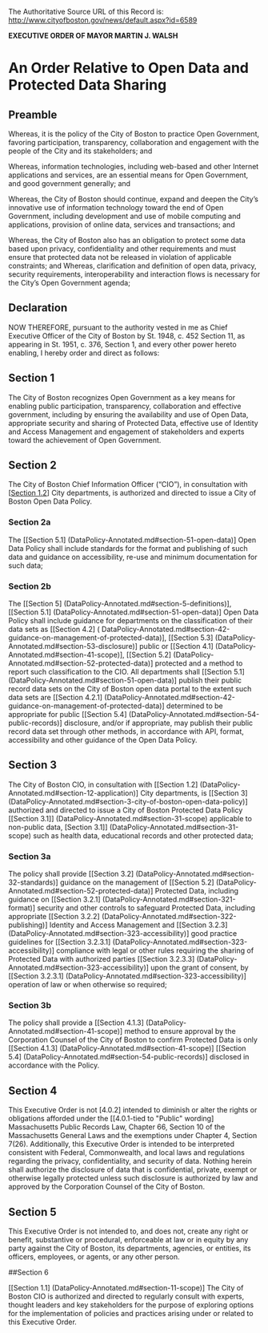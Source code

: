 The Authoritative Source URL of this Record is: http://www.cityofboston.gov/news/default.aspx?id=6589

**EXECUTIVE ORDER OF MAYOR MARTIN J. WALSH**

# An Order Relative to Open Data and Protected Data Sharing

## Preamble

Whereas, it is the policy of the City of Boston to practice Open Government, favoring participation, transparency, collaboration and engagement with the people of the City and its stakeholders; and

Whereas, information technologies, including web-based and other Internet applications and services, are an essential means for Open Government, and good government generally; and

Whereas, the City of Boston should continue, expand and deepen the City’s innovative use of information technology toward the end of Open Government, including development and use of mobile computing and applications, provision of online data, services and transactions; and

Whereas, the City of Boston also has an obligation to protect some data based upon privacy, confidentiality and other requirements and must ensure that protected data not be released in violation of applicable constraints; and
Whereas, clarification and definition of open data, privacy, security requirements, interoperability and interaction flows is necessary for the City’s Open Government agenda;

## Declaration 

NOW THEREFORE, pursuant to the authority vested in me as Chief Executive Officer of the City of Boston by St. 1948, c. 452 Section 11, as appearing in St. 1951, c. 376, Section 1, and every other power hereto enabling, I hereby order and direct as follows:

## Section 1

The City of Boston recognizes Open Government as a key means for enabling public participation, transparency, collaboration and effective government, including by ensuring the availability and use of Open Data, appropriate security and sharing of Protected Data, effective use of Identity and Access Management and engagement of stakeholders and experts toward the achievement of Open Government.

## Section 2

The City of Boston Chief Information Officer (“CIO”), in consultation with [[Section 1.2](DataPolicy-Annotated.md#section-12-application)] City departments, is authorized and directed to issue a City of Boston Open Data Policy.

### Section 2a

The [[Section 5.1] (DataPolicy-Annotated.md#section-51-open-data)]  Open Data Policy shall include standards for the format and publishing of such data and guidance on accessibility, re-use and minimum documentation for such data;  

### Section 2b

The [[Section 5] (DataPolicy-Annotated.md#section-5-definitions)], [[Section 5.1] (DataPolicy-Annotated.md#section-51-open-data)] Open Data Policy shall include guidance for departments on the classification of their data sets as [[Section 4.2] ( DataPolicy-Annotated.md#section-42-guidance-on-management-of-protected-data)], [[Section 5.3] (DataPolicy-Annotated.md#section-53-disclosure)] public or [[Section 4.1] (DataPolicy-Annotated.md#section-41-scope)], [[Section 5.2]  (DataPolicy-Annotated.md#section-52-protected-data)] protected and a method to report such classification to the CIO.  All departments shall [[Section 5.1] (DataPolicy-Annotated.md#section-51-open-data)] publish their public record data sets on the City of Boston open data portal to the extent such data sets are [[Section 4.2.1] (DataPolicy-Annotated.md#section-42-guidance-on-management-of-protected-data)] determined to be appropriate for public [[Section 5.4] (DataPolicy-Annotated.md#section-54-public-records)] disclosure, and/or if appropriate, may publish their public record data set through other methods, in accordance with API, format, accessibility and other guidance of the Open Data Policy.

## Section 3

The City of Boston CIO, in consultation with [[Section 1.2] (DataPolicy-Annotated.md#section-12-application)] City departments, is [[Section 3] (DataPolicy-Annotated.md#section-3-city-of-boston-open-data-policy)] authorized and directed to issue a City of Boston  Protected Data Policy [[Section 3.1]] (DataPolicy-Annotated.md#section-31-scope) applicable to non-public data, [Section 3.1]] (DataPolicy-Annotated.md#section-31-scope) such as health data, educational records and other protected data; 

### Section 3a

The policy shall provide [[Section 3.2] (DataPolicy-Annotated.md#section-32-standards)] guidance on the management of [[Section 5.2] (DataPolicy-Annotated.md#section-52-protected-data)] Protected Data, including guidance on [[Section 3.2.1] (DataPolicy-Annotated.md#section-321-format)] security and other controls to safeguard Protected Data, including appropriate [[Section 3.2.2] (DataPolicy-Annotated.md#section-322-publishing)] Identity and Access Management and [[Section 3.2.3] (DataPolicy-Annotated.md#section-323-accessibility)] good practice guidelines for [[Section 3.2.3.1] (DataPolicy-Annotated.md#section-323-accessibility)] compliance with legal or other rules requiring the sharing of Protected Data with authorized parties [[Section 3.2.3.3] (DataPolicy-Annotated.md#section-323-accessibility)] upon the grant of consent, by [[Section 3.2.3.1] (DataPolicy-Annotated.md#section-323-accessibility)] operation of law or when otherwise so required;

### Section 3b

The policy shall provide a [[Section 4.1.3] (DataPolicy-Annotated.md#section-41-scope)] method to ensure approval by the Corporation Counsel of the City of Boston to confirm Protected Data is only [[Section 4.1.3] (DataPolicy-Annotated.md#section-41-scope)] [[Section 5.4] (DataPolicy-Annotated.md#section-54-public-records)] disclosed in accordance with the Policy.

## Section 4

This Executive Order is not [4.0.2] intended to diminish or alter the rights or obligations afforded under the [[4.0.1-tied to "Public" wording] Massachusetts Public Records Law, Chapter 66, Section 10 of the Massachusetts General Laws and the exemptions under Chapter 4, Section 7(26).  Additionally, this Executive Order is intended to be interpreted consistent with Federal, Commonwealth, and local laws and regulations regarding the privacy, confidentiality, and security of data.  Nothing herein shall authorize the disclosure of data that is confidential, private, exempt or otherwise legally protected unless such disclosure is authorized by law and approved by the Corporation Counsel of the City of Boston.

## Section 5

This Executive Order is not intended to, and does not, create any right or benefit, substantive or procedural, enforceable at law or in equity by any party against the City of Boston, its departments, agencies, or entities, its officers, employees, or agents, or any other person.

##Section 6 

[[Section 1.1] (DataPolicy-Annotated.md#section-11-scope)] The City of Boston CIO is authorized and directed to regularly consult with experts, thought leaders and key stakeholders for the purpose of exploring options for the implementation of policies and practices arising under or related to this Executive Order.
